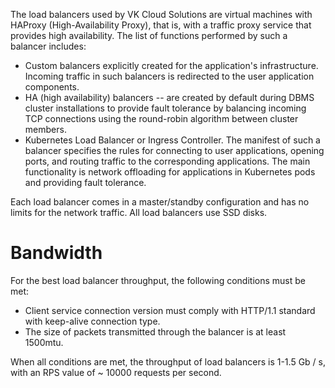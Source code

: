 The load balancers used by VK Cloud Solutions are virtual machines with HAProxy (High-Availability Proxy), that is, with a traffic proxy service that provides high availability.
The list of functions performed by such a balancer includes:

- Custom balancers explicitly created for the application's infrastructure. Incoming traffic in such balancers is redirected to the user application components.
- HA (high availability) balancers -- are created by default during DBMS cluster installations to provide fault tolerance by balancing incoming TCP connections using the round-robin algorithm between cluster members.
- Kubernetes Load Balancer or Ingress Controller. The manifest of such a balancer specifies the rules for connecting to user applications, opening ports, and routing traffic to the corresponding applications. The main functionality is network offloading for applications in Kubernetes pods and providing fault tolerance.

Each load balancer comes in a master/standby configuration and has no limits for the network traffic. All load balancers use SSD disks.

# Bandwidth

For the best load balancer throughput, the following conditions must be met:

- Client service connection version must comply with HTTP/1.1 standard with keep-alive connection type.
- The size of packets transmitted through the balancer is at least 1500mtu.

When all conditions are met, the throughput of load balancers is 1-1.5 Gb / s, with an RPS value of ~ 10000 requests per second.
